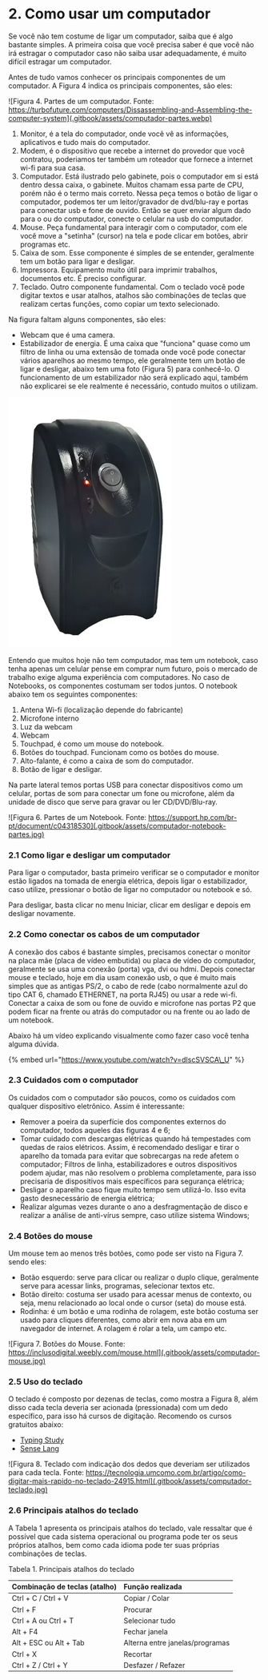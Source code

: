 # 2. Como usar um computador

Se você não tem costume de ligar um computador, saiba que é algo bastante simples. A primeira coisa que você precisa saber é que você não irá estragar o computador caso não saiba usar adequadamente, é muito difícil estragar um computador.

Antes de tudo vamos conhecer os principais componentes de um computador. A Figura 4 indica os principais componentes, são eles:

 

![Figura 4. Partes de um computador. Fonte: https://turbofuture.com/computers/Dissassembling-and-Assembling-the-computer-system](.gitbook/assets/computador-partes.webp)

1. Monitor, é a tela do computador, onde você vê as informações, aplicativos e tudo mais do computador.
2. Modem, é o dispositivo que recebe a internet do provedor que você contratou, poderiamos ter também um roteador que fornece a internet wi-fi para sua casa.
3. Computador. Está ilustrado pelo gabinete, pois o computador em si está dentro dessa caixa, o gabinete. Muitos chamam essa parte de CPU, porém não é o termo mais correto. Nessa peça temos o botão de ligar o computador, podemos ter um leitor/gravador de dvd/blu-ray e portas para conectar usb e fone de ouvido. Então se quer enviar algum dado para o ou do computador, conecte o celular na usb do computador.
4. Mouse. Peça fundamental para interagir com o computador, com ele você move a "setinha" \(cursor\) na tela e pode clicar em botões, abrir programas etc.
5. Caixa de som. Esse componente é simples de se entender, geralmente tem um botão para ligar e desligar.
6. Impressora. Equipamento muito útil para imprimir trabalhos, documentos etc. É preciso configurar.
7. Teclado. Outro componente fundamental. Com o teclado você pode digitar textos e usar atalhos, atalhos são combinações de teclas que realizam certas funções, como copiar um texto selecionado.

Na figura faltam alguns componentes, são eles:

* Webcam que é uma camera.
* Estabilizador de energia. É uma caixa que "funciona" quase como um filtro de linha ou uma extensão de tomada onde você pode conectar vários aparelhos ao mesmo tempo, ele geralmente tem um botão de ligar e desligar, abaixo tem uma foto \(Figura 5\) para conhecê-lo. O funcionamento de um estabilizador não será explicado aqui, também não explicarei se ele realmente é necessário, contudo muitos o utilizam.

![Figura 5. Estabilizador de energia da marca Energy Lux. Fonte: https://produto.mercadolivre.com.br/MLB-1666513223-protetor-eletrnico-para-pc-330va-110-mono-energy-lux-\_JM ](.gitbook/assets/computador-estabilizador.webp)

Entendo que muitos hoje não tem computador, mas tem um notebook, caso tenha apenas um celular pense em comprar num futuro, pois o mercado de trabalho exige alguma experiência com computadores. No caso de Notebooks, os componentes costumam ser todos juntos. O notebook abaixo tem os seguintes componentes:

1. Antena Wi-fi \(localização depende do fabricante\)
2. Microfone interno
3. Luz da webcam
4. Webcam
5. Touchpad, é como um mouse do notebook.
6. Botões do touchpad. Funcionam como os botões do mouse.
7. Alto-falante, é como a caixa de som do computador.
8. Botão de ligar e desligar.

Na parte lateral temos portas USB para conectar dispositivos como um celular, portas de som para conectar um fone ou microfone, além da unidade de disco que serve para gravar ou ler CD/DVD/Blu-ray.

 

![Figura 6. Partes de um Notebook. Fonte: https://support.hp.com/br-pt/document/c04318530](.gitbook/assets/computador-notebook-partes.jpg)

### 2.1 Como ligar e desligar um computador

Para ligar o computador, basta primeiro verificar se o computador e monitor estão ligados na tomada de energia elétrica, depois ligar o estabilizador, caso utilize, pressionar o botão de ligar no computador ou notebook e só.

Para desligar, basta clicar no menu Iniciar, clicar em desligar e depois em desligar novamente.

### 2.2 Como conectar os cabos de um computador

A conexão dos cabos é bastante simples, precisamos conectar o monitor na placa mãe \(placa de vídeo embutida\) ou placa de vídeo do computador, geralmente se usa uma conexão \(porta\) vga, dvi ou hdmi. Depois conectar mouse e teclado, hoje em dia usam conexão usb, o que é muito mais simples que as antigas PS/2, o cabo de rede \(cabo normalmente azul do tipo CAT 6, chamado ETHERNET, na porta RJ45\) ou usar a rede wi-fi. Conectar a caixa de som ou fone de ouvido e microfone nas portas P2 que podem ficar na frente ou atrás do computador ou na frente ou ao lado de um notebook.

Abaixo há um vídeo explicando visualmente como fazer caso você tenha alguma dúvida.

{% embed url="https://www.youtube.com/watch?v=dIscSVSCA\_U" %}



### 2.3 Cuidados com o computador

Os cuidados com o computador são poucos, como os cuidados com qualquer dispositivo eletrônico. Assim é interessante:

* Remover a poeira da superfície dos componentes externos do computador, todos aqueles das figuras 4 e 6;
* Tomar cuidado com descargas elétricas quando há tempestades com quedas de raios elétricos. Assim, é recomendado desligar e tirar o aparelho da tomada para evitar que sobrecargas na rede afetem o computador; Filtros de linha, estabilizadores e outros dispositivos podem ajudar, mas não resolvem o problema completamente, para isso precisaria de dispositivos mais específicos para segurança elétrica;
* Desligar o aparelho caso fique muito tempo sem utilizá-lo. Isso evita gasto desnecessário de energia elétrica;
* Realizar algumas vezes durante o ano a desfragmentação de disco e realizar a análise de anti-vírus sempre, caso utilize sistema Windows;

### 2.4 Botões do mouse

Um mouse tem ao menos três botões, como pode ser visto na Figura 7. sendo eles:

* Botão esquerdo: serve para clicar ou realizar o duplo clique, geralmente serve para acessar links, programas, selecionar textos etc.
* Botão direito: costuma ser usado para acessar menus de contexto, ou seja, menu relacionado ao local onde o cursor \(seta\) do mouse está.
* Rodinha: é um botão e uma rodinha de rolagem, este botão costuma ser usado para cliques diferentes, como abrir em nova aba em um navegador de internet. A rolagem é rolar a tela, um campo etc.

 

![Figura 7. Bot&#xF5;es do Mouse. Fonte: https://inclusodigital.weebly.com/mouse.html](.gitbook/assets/computador-mouse.jpg)

### 2.5 Uso do teclado

O teclado é composto por dezenas de teclas, como mostra a Figura 8, além disso cada tecla deveria ser acionada \(pressionada\) com um dedo específico, para isso há cursos de digitação. Recomendo os cursos gratuitos abaixo:

* [Typing Study](https://www.typingstudy.com/pt-brazilian_abnt-2/lesson/1)
* [Sense Lang](https://sense-lang.org/typing/portuguese.php?key=brasil)

 

![Figura 8. Teclado com indica&#xE7;&#xE3;o dos dedos que deveriam ser utilizados para cada tecla. Fonte: https://tecnologia.umcomo.com.br/artigo/como-digitar-mais-rapido-no-teclado-24915.html](.gitbook/assets/computador-teclado.jpg)

### 2.6 Principais atalhos do teclado

A Tabela 1 apresenta os principais atalhos do teclado, vale ressaltar que é possível que cada sistema operacional ou programa pode ter os seus próprios atalhos, bem como cada idioma pode ter suas próprias combinações de teclas.

Tabela 1. Principais atalhos do teclado

| Combinação de teclas \(atalho\) | Função realizada |
| :--- | :--- |
| Ctrl + C / Ctrl + V | Copiar / Colar |
| Ctrl + F | Procurar |
| Ctrl + A ou Ctrl + T | Selecionar tudo |
| Alt + F4 | Fechar janela |
| Alt + ESC ou Alt + Tab | Alterna entre janelas/programas |
| Ctrl + X | Recortar |
| Ctrl + Z / Ctrl + Y | Desfazer / Refazer |



